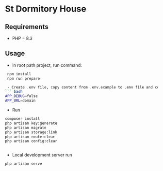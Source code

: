 # St Dormitory House

## Requirements
- PHP = 8.3

## Usage
- In root path project, run command:
``` bash
 npm install
 npm run prepare

 - Create .env file, copy content from .env.example to .env file and config your database in .env:
``` bash
APP_DEBUG=false
APP_URL=domain
```
- Run

``` bash
composer install
php artisan key:generate
php artisan migrate
php artisan storage:link
php artisan route:clear
php artisan config:clear
	
```
- Local development server run

``` bash
php artisan serve
```
